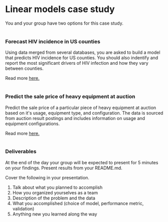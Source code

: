 # Linear models case study

You and your group have two options for this case study.
<br/>
<br/>
### Forecast HIV incidence in US counties
Using data merged from several databases, you are asked to build a model that
predicts HIV incidence for US counties.  You should also indentify and report
the most significant drivers of HIV infection and how they vary between counties.

Read more [here.](./forecast_HIV_infections/README.md)
<br/>
<br/>
### Predict the sale price of heavy equipment at auction
Predict the sale price of a particular piece of heavy equipment at auction based
on it's usage, equipment type, and configuration.  The data is sourced from auction
result postings and includes information on usage and equipment configurations.

Read more [here.](./predict_auction_price/README.md)
<br/>
<br/>
### Deliverables

At the end of the day your group will be expected to present for 5
minutes on your findings.  Present results from your README.md.

Cover the following in your presentation.

   1. Talk about what you planned to accomplish
   2. How you organized yourselves as a team
   3. Description of the problem and the data
   4. What you accomplished (choice of model, performance metric, validation)
   5. Anything new you learned along the way
